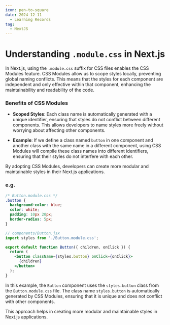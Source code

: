 ```yaml
---
icon: pen-to-square
date: 2024-12-11
  - Learning Records
tag:
  - NextJS
---
```


# Understanding `.module.css` in Next.js

In Next.js, using the `.module.css` suffix for CSS files enables the CSS Modules feature. CSS Modules allow us to scope styles locally, preventing global naming conflicts. This means that the styles for each component are independent and only effective within that component, enhancing the maintainability and readability of the code.

### Benefits of CSS Modules

- **Scoped Styles**: Each class name is automatically generated with a unique identifier, ensuring that styles do not conflict between different components. This allows developers to name styles more freely without worrying about affecting other components.

- **Example**: If we define a class named `button` in one component and another class with the same name in a different component, using CSS Modules will compile these class names into different identifiers, ensuring that their styles do not interfere with each other.

By adopting CSS Modules, developers can create more modular and maintainable styles in their Next.js applications.

### e.g.
```css
/* Button.module.css */
.button {
  background-color: blue;
  color: white;
  padding: 10px 20px;
  border-radius: 5px;
}
```

```jsx
// components/Button.jsx
import styles from './Button.module.css';

export default function Button({ children, onClick }) {
  return (
    <button className={styles.button} onClick={onClick}>
      {children}
    </button>
  );
}
```

In this example, the `Button` component uses the `styles.button` class from the `Button.module.css` file. The class name `styles.button` is automatically generated by CSS Modules, ensuring that it is unique and does not conflict with other components.

This approach helps in creating more modular and maintainable styles in Next.js applications.
